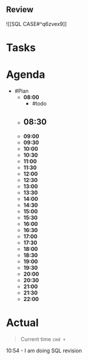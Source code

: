 
## Review
![[SQL CASE#^q6zvex9]]

# Tasks

# Agenda
- #Plan
	- **08:00**
		- #todo
	- **08:30**
		- 
	- **09:00**
	- **09:30**
	- **10:00**
	- **10:30**
	- **11:00**
	- **11:30**
	- **12:00**
	- **12:30**
	- **13:00**
	- **13:30**
	- **14:00**
	- **14:30**
	- **15:00**
	- **15:30**
	- **16:00**
	- **16:30**
	- **17:00**
	- **17:30**
	- **18:00**
	- **18:30**
	- **19:00**
	- **19:30**
	- **20:00**
	- **20:30**
	- **21:00**
	- **21:30**
	- **22:00**


# Actual
> Current time `cmd +`


10:54 - I am doing SQL revision


